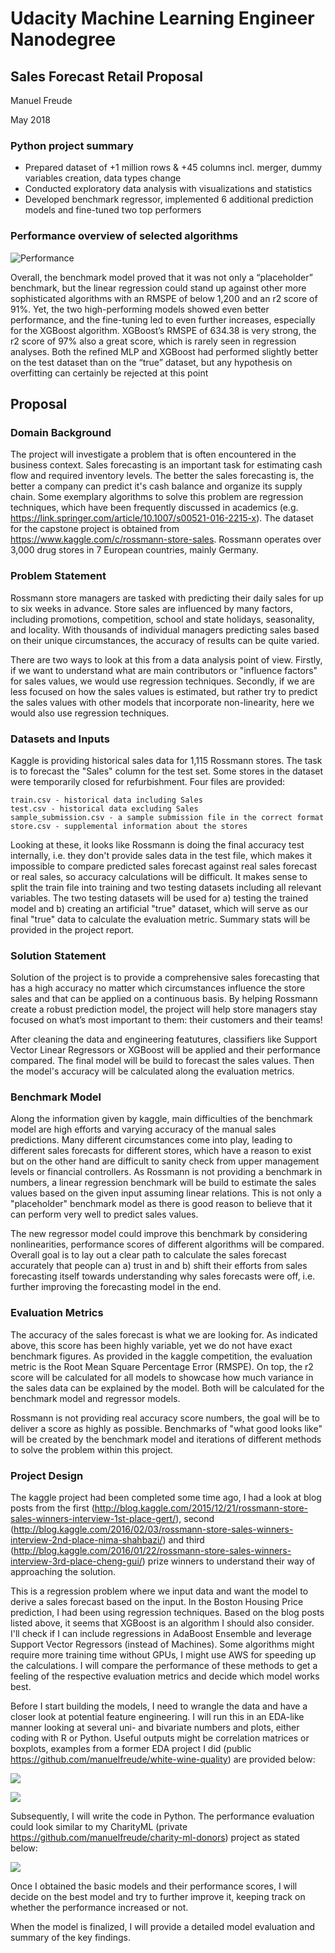 # Udacity Machine Learning Engineer Nanodegree
## Sales Forecast Retail Proposal
Manuel Freude

May 2018

### Python project summary

- Prepared dataset of +1 million rows & +45 columns incl. merger, dummy variables creation, data types change
- Conducted exploratory data analysis with visualizations and statistics
- Developed benchmark regressor, implemented 6 additional prediction models and fine-tuned two top performers

### Performance overview of selected algorithms

![Performance](https://github.com/manuelfreude/sales-forecast-retail/blob/master/Performance_comparison.png)

Overall, the benchmark model proved that it was not only a “placeholder” benchmark, but the linear regression could stand up against other more sophisticated algorithms with an RMSPE of below 1,200 and an r2 score of 91%. Yet, the two high-performing models showed even better performance, and the fine-tuning led to even further increases, especially for the XGBoost algorithm. XGBoost’s RMSPE of 634.38 is very strong, the r2 score of 97% also a great score, which is rarely seen in regression analyses. Both the refined MLP and XGBoost had performed slightly better on the test dataset than on the “true” dataset, but any hypothesis on overfitting can certainly be rejected at this point


## Proposal

### Domain Background

The project will investigate a problem that is often encountered in the business context. Sales forecasting is an important task for estimating cash flow and required inventory levels. The better the sales forecasting is, the better a company can predict it's cash balance and organize its supply chain. Some exemplary algorithms to solve this problem are regression techniques, which have been frequently discussed in academics (e.g. https://link.springer.com/article/10.1007/s00521-016-2215-x). The dataset for the capstone project is obtained from https://www.kaggle.com/c/rossmann-store-sales. Rossmann operates over 3,000 drug stores in 7 European countries, mainly Germany.

### Problem Statement

Rossmann store managers are tasked with predicting their daily sales for up to six weeks in advance. Store sales are influenced by many factors, including promotions, competition, school and state holidays, seasonality, and locality. With thousands of individual managers predicting sales based on their unique circumstances, the accuracy of results can be quite varied.

There are two ways to look at this from a data analysis point of view. Firstly, if we want to understand what are main contributors or "influence factors" for sales values, we would use regression techniques. Secondly, if we are less focused on how the sales values is estimated, but rather try to predict the sales values with other models that incorporate non-linearity, here we would also use regression techniques.

### Datasets and Inputs

Kaggle is providing historical sales data for 1,115 Rossmann stores. The task is to forecast the "Sales" column for the test set. Some stores in the dataset were temporarily closed for refurbishment. Four files are provided:

    train.csv - historical data including Sales
    test.csv - historical data excluding Sales
    sample_submission.csv - a sample submission file in the correct format
    store.csv - supplemental information about the stores

Looking at these, it looks like Rossmann is doing the final accuracy test internally, i.e. they don't provide sales data in the test file, which makes it impossible to compare predicted sales forecast against real sales forecast or real sales, so accuracy calculations will be difficult. It makes sense to split the train file into training and two testing datasets including all relevant variables. The two testing datasets will be used for a) testing the trained model and b) creating an artificial "true" dataset, which will serve as our final "true" data to calculate the evaluation metric. Summary stats will be provided in the project report.

### Solution Statement

Solution of the project is to provide a comprehensive sales forecasting that has a high accuracy no matter which circumstances influence the store sales and that can be applied on a continuous basis. By helping Rossmann create a robust prediction model, the project will help store managers stay focused on what’s most important to them: their customers and their teams!

After cleaning the data and engineering featutures, classifiers like Support Vector Linear Regressors or XGBoost will be applied and their performance compared. The final model will be build to forecast the sales values. Then the model's accuracy will be calculated along the evaluation metrics.

### Benchmark Model

Along the information given by kaggle, main difficulties of the benchmark model are high efforts and varying accuracy of the manual sales predictions. Many different circumstances come into play, leading to different sales forecasts for different stores, which have a reason to exist but on the other hand are difficult to sanity check from upper management levels or financial controllers. As Rossmann is not providing a benchmark in numbers, a linear regression benchmark will be build to estimate the sales values based on the given input assuming linear relations. This is not only a "placeholder" benchmark model as there is good reason to believe that it can perform very well to predict sales values.

The new regressor model could improve this benchmark by considering nonlinearities, performance scores of different algorithms will be compared. Overall goal is to lay out a clear path to calculate the sales forecast accurately that people can a) trust in and b) shift their efforts from sales forecasting itself towards understanding why sales forecasts were off, i.e. further improving the forecasting model in the end.

### Evaluation Metrics

The accuracy of the sales forecast is what we are looking for. As indicated above, this score has been highly variable, yet we do not have exact benchmark figures. As provided in the kaggle competition, the evaluation metric is the Root Mean Square Percentage Error (RMSPE). On top, the r2 score will be calculated for all models to showcase how much variance in the sales data can be explained by the model. Both will be calculated for the benchmark model and regressor models.

Rossmann is not providing real accuracy score numbers, the goal will be to deliver a score as highly as possible. Benchmarks of "what good looks like" will be created by the benchmark model and iterations of different methods to solve the problem within this project.  

### Project Design

The kaggle project had been completed some time ago, I had a look at blog posts from the first (http://blog.kaggle.com/2015/12/21/rossmann-store-sales-winners-interview-1st-place-gert/), second (http://blog.kaggle.com/2016/02/03/rossmann-store-sales-winners-interview-2nd-place-nima-shahbazi/) and third (http://blog.kaggle.com/2016/01/22/rossmann-store-sales-winners-interview-3rd-place-cheng-gui/) prize winners to understand their way of approaching the solution.

This is a regression problem where we input data and want the model to derive a sales forecast based on the input. In the Boston Housing Price prediction, I had been using regression techniques. Based on the blog posts listed above, it seems that XGBoost is an algorithm I should also consider. I'll check if I can include regressions in AdaBoost Ensemble and leverage Support Vector Regressors (instead of Machines). Some algorithms might require more training time without GPUs, I might use AWS for speeding up the calculations. I will compare the performance of these methods to get a feeling of the respective evaluation metrics and decide which model works best.

Before I start building the models, I need to wrangle the data and have a closer look at potential feature engineering. I will run this in an EDA-like manner looking at several uni- and bivariate numbers and plots, either coding with R or Python. Useful outputs might be correlation matrices or boxplots, examples from a former EDA project I did (public https://github.com/manuelfreude/white-wine-quality) are provided below:

![](https://github.com/manuelfreude/sales-forecast-retail/blob/master/Sample%20correlation%20matrix.png)

![](https://github.com/manuelfreude/sales-forecast-retail/blob/master/Sample%20box%20plot.png)

Subsequently, I will write the code in Python. The performance evaluation could look similar to my CharityML (private https://github.com/manuelfreude/charity-ml-donors) project as stated below:

![](https://github.com/manuelfreude/sales-forecast-retail/blob/master/Sample%20model%20performance%20comparison.png)

Once I obtained the basic models and their performance scores, I will decide on the best model and try to further improve it, keeping track on whether the performance increased or not.

When the model is finalized, I will provide a detailed model evaluation and summary of the key findings.  
